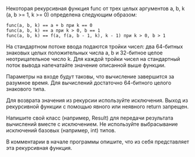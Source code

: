 Некоторая рекурсивная функция func от трех целых аргументов a, b, k (a, b >= 1, k >= 0) определена следующим образом:

    func(a, b, k) == a + b при k == 0
    func(a, b, k) == a при k > 0, b == 1
    func(a, b, k) == f(a, f(a, b - 1, k), k - 1) при k > 0, b > 1

На стандартном потоке ввода подаются тройки чисел: два 64-битных знаковых целых положительных числа a, b и 32-битное целое неотрицательное число k. Для каждой тройки чисел на стандартный поток вывода напечатайте значение описанной выше функции.

Параметры на входе будут таковы, что вычисление завершится за разумное время. Для вычислений достаточно 64-битного целого знакового типа.

Для возврата значения из рекурсии используйте исключения. Выход из рекурсивной функции с помощью явного или неявного return запрещен.

Напишите свой класс (например, Result) для передачи результата вычислений вместе с исключением. Не используйте выбрасывание исключений базовых (например, int) типов.

В комментарии в начале программы опишите, что из себя представляет эта рекурсивная функция.
